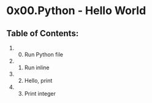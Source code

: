 # 0x00.Python - Hello World
## Table of Contents:
1. 0. Run Python file
2. 1. Run inline
3. 2. Hello, print
4. 3. Print integer

